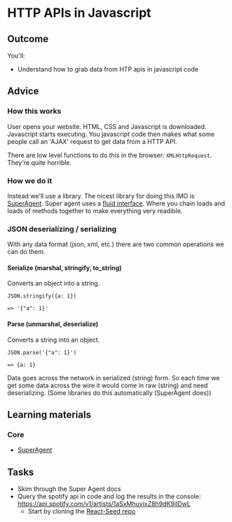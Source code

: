 # HTTP APIs in Javascript
## Outcome

You'll:

* Understand how to grab data from HTP apis in javascript code

## Advice

### How this works

User opens your website. HTML, CSS and Javascript is downloaded. Javascript starts executing. You javascript code then makes what some people call an 'AJAX' request to get data from a HTTP API.

There are low level functions to do this in the browser: `XMLHttpRequest`. They're quite horrible.

### How we do it
Instead we'll use a library. The nicest library for doing this IMO is [SuperAgent](http://visionmedia.github.io/superagent/). Super agent uses a [fluid interface](https://en.wikipedia.org/wiki/Fluent_interface). Where you chain loads and loads of methods together to make everything very readible.

### JSON deserializing / serializing

With any data format (json, xml, etc.) there are two common operations we can do them.

#### Serialize (marshal, stringify, to_string)

Converts an object into a string.

```
JSON.stringify({a: 1})

=> '{"a": 1}'
```

#### Parse (unmarshal, deserialize)

Converts a string into an object.

```
JSON.parse('{"a": 1}')

=> {a: 1}
```

Data goes across the network in serialized (string) form. So each time we get some data across the wire it would come in raw (string) and need deserializing. (Some libraries do this automatically (SuperAgent does))

## Learning materials

### Core

* [SuperAgent](http://visionmedia.github.io/superagent/)

## Tasks

* Skim through the Super Agent docs
* Query the spotify api in code and log the results in the console: https://api.spotify.com/v1/artists/1aSxMhuvixZ8h9dK9jIDwL
  * Start by cloning the [React-Seed repo](../../tasks/cloneReactSeedInstructions.md)
